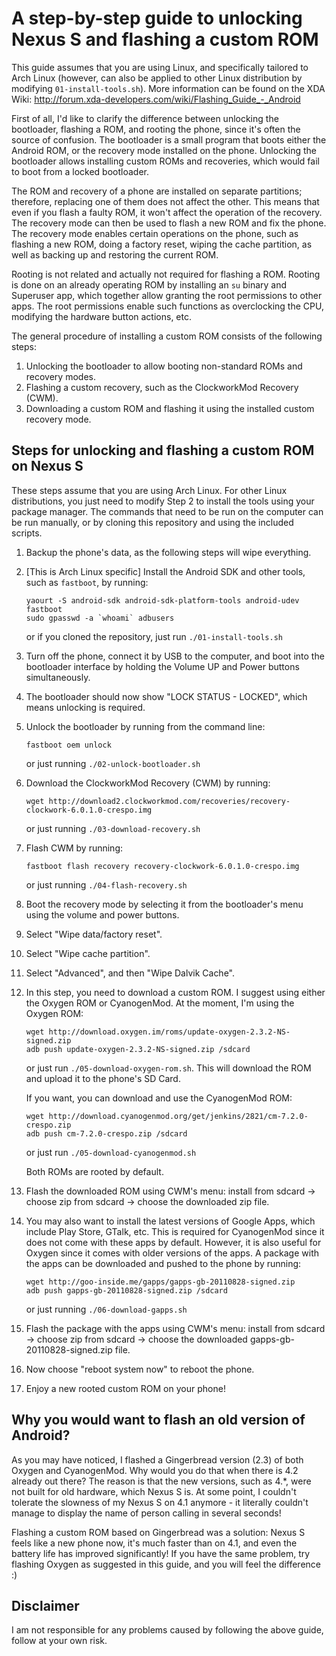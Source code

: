 # A step-by-step guide to unlocking Nexus S and flashing a custom ROM

This guide assumes that you are using Linux, and specifically tailored to Arch Linux (however, can
also be applied to other Linux distribution by modifying `01-install-tools.sh`). More information
can be found on the XDA Wiki: http://forum.xda-developers.com/wiki/Flashing_Guide_-_Android

First of all, I'd like to clarify the difference between unlocking the bootloader, flashing a ROM,
and rooting the phone, since it's often the source of confusion. The bootloader is a small program
that boots either the Android ROM, or the recovery mode installed on the phone. Unlocking the
bootloader allows installing custom ROMs and recoveries, which would fail to boot from a locked
bootloader.

The ROM and recovery of a phone are installed on separate partitions; therefore, replacing one of
them does not affect the other. This means that even if you flash a faulty ROM, it won't affect the
operation of the recovery. The recovery mode can then be used to flash a new ROM and fix the phone.
The recovery mode enables certain operations on the phone, such as flashing a new ROM, doing a
factory reset, wiping the cache partition, as well as backing up and restoring the current ROM.

Rooting is not related and actually not required for flashing a ROM. Rooting is done on an already
operating ROM by installing an `su` binary and Superuser app, which together allow granting the root
permissions to other apps. The root permissions enable such functions as overclocking the CPU,
modifying the hardware button actions, etc.

The general procedure of installing a custom ROM consists of the following steps:

1. Unlocking the bootloader to allow booting non-standard ROMs and recovery modes.
2. Flashing a custom recovery, such as the ClockworkMod Recovery (CWM).
3. Downloading a custom ROM and flashing it using the installed custom recovery mode.


## Steps for unlocking and flashing a custom ROM on Nexus S

These steps assume that you are using Arch Linux. For other Linux distributions, you just need to
modify Step 2 to install the tools using your package manager. The commands that need to be run on
the computer can be run manually, or by cloning this repository and using the included scripts.

1. Backup the phone's data, as the following steps will wipe everything.
2. [This is Arch Linux specific] Install the Android SDK and other tools, such as `fastboot`, by
   running:

    ```Shell
    yaourt -S android-sdk android-sdk-platform-tools android-udev fastboot
    sudo gpasswd -a `whoami` adbusers
    ```

    or if you cloned the repository, just run `./01-install-tools.sh`

3. Turn off the phone, connect it by USB to the computer, and boot into the bootloader interface by
   holding the Volume UP and Power buttons simultaneously.
4. The bootloader should now show "LOCK STATUS - LOCKED", which means unlocking is required.
5. Unlock the bootloader by running from the command line:

    ```Shell
    fastboot oem unlock
    ```

    or just running `./02-unlock-bootloader.sh`

6. Download the ClockworkMod Recovery (CWM) by running:

    ```Shell
    wget http://download2.clockworkmod.com/recoveries/recovery-clockwork-6.0.1.0-crespo.img
    ```

    or just running `./03-download-recovery.sh`

7. Flash CWM by running:

    ```Shell
    fastboot flash recovery recovery-clockwork-6.0.1.0-crespo.img
    ```

    or just running `./04-flash-recovery.sh`

8. Boot the recovery mode by selecting it from the bootloader's menu using the volume and power
   buttons.
9. Select "Wipe data/factory reset".
10. Select "Wipe cache partition".
11. Select "Advanced", and then "Wipe Dalvik Cache".
12. In this step, you need to download a custom ROM. I suggest using either the Oxygen ROM or
    CyanogenMod. At the moment, I'm using the Oxygen ROM:

    ```Shell
    wget http://download.oxygen.im/roms/update-oxygen-2.3.2-NS-signed.zip
    adb push update-oxygen-2.3.2-NS-signed.zip /sdcard
    ```

    or just run `./05-download-oxygen-rom.sh`. This will download the ROM and upload it to the
    phone's SD Card.

	If you want, you can download and use the CyanogenMod ROM:

    ```Shell
    wget http://download.cyanogenmod.org/get/jenkins/2821/cm-7.2.0-crespo.zip
    adb push cm-7.2.0-crespo.zip /sdcard
    ```

    or just run `./05-download-cyanogenmod.sh`

	Both ROMs are rooted by default.

13. Flash the downloaded ROM using CWM's menu: install from sdcard -> choose zip from sdcard ->
    choose the downloaded zip file.
14. You may also want to install the latest versions of Google Apps, which include Play Store,
    GTalk, etc. This is required for CyanogenMod since it does not come with these apps by default.
    However, it is also useful for Oxygen since it comes with older versions of the apps. A package
    with the apps can be downloaded and pushed to the phone by running:

    ```Shell
    wget http://goo-inside.me/gapps/gapps-gb-20110828-signed.zip
    adb push gapps-gb-20110828-signed.zip /sdcard
    ```

    or just running `./06-download-gapps.sh`

15. Flash the package with the apps using CWM's menu: install from sdcard -> choose zip from sdcard
    -> choose the downloaded gapps-gb-20110828-signed.zip file.
16. Now choose "reboot system now" to reboot the phone.
17. Enjoy a new rooted custom ROM on your phone!


## Why you would want to flash an old version of Android?

As you may have noticed, I flashed a Gingerbread version (2.3) of both Oxygen and CyanogenMod. Why
would you do that when there is 4.2 already out there? The reason is that the new versions, such as
4.*, were not built for old hardware, which Nexus S is. At some point, I couldn't tolerate the
slowness of my Nexus S on 4.1 anymore - it literally couldn't manage to display the name of person
calling in several seconds!

Flashing a custom ROM based on Gingerbread was a solution: Nexus S feels like a new phone now, it's
much faster than on 4.1, and even the battery life has improved significantly! If you have the same
problem, try flashing Oxygen as suggested in this guide, and you will feel the difference :)


## Disclaimer

I am not responsible for any problems caused by following the above guide, follow at your own risk.
